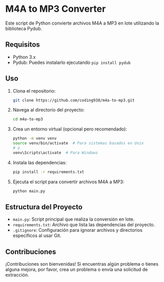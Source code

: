 # M4A to MP3 Converter

Este script de Python convierte archivos M4A a MP3 en lote utilizando la biblioteca Pydub.

## Requisitos

- Python 3.x
- Pydub: Puedes instalarlo ejecutando `pip install pydub`

## Uso

1. Clona el repositorio:

    ```bash
    git clone https://github.com/coding938/m4a-to-mp3.git
    ```

2. Navega al directorio del proyecto:

    ```bash
    cd m4a-to-mp3
    ```

3. Crea un entorno virtual (opcional pero recomendado):

    ```bash
    python -m venv venv
    source venv/bin/activate  # Para sistemas basados en Unix
    # o
    venv\Scripts\activate  # Para Windows
    ```

4. Instala las dependencias:

    ```bash
    pip install -r requirements.txt
    ```

5. Ejecuta el script para convertir archivos M4A a MP3:

    ```bash
    python main.py
    ```

## Estructura del Proyecto

- `main.py`: Script principal que realiza la conversión en lote.
- `requirements.txt`: Archivo que lista las dependencias del proyecto.
- `.gitignore`: Configuración para ignorar archivos y directorios específicos al usar Git.

## Contribuciones

¡Contribuciones son bienvenidas! Si encuentras algún problema o tienes alguna mejora, por favor, crea un problema o envía una solicitud de extracción.
